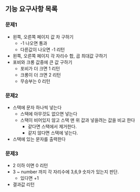 ## 기능 요구사항 목록

### 문제1
- 왼쪽, 오른쪽 페이지 값 차 구하기
  - -1 나오면 통과
  - 다른값이 나오면 -1 리턴
- 왼쪽, 오른쪽 페이지 각 자리수 합, 곱 최대값 구하기
- 포비와 크롱 값중에 큰 값 구하기
  - 포비가 더 크면 1 리턴
  - 크롱이 더 크면 2 리턴
  - 무승부는 0 리턴

### 문제2
- 스택에 문자 하나씩 넣는다
  - 스택에 아무것도 없으면 넣는다
  - 스택이 비어있지 않고 스택 맨 위 값과 넣을려는 값을 비교 한다
    - 같다면 스택에서 제거한다.
    - 같지 않다면 스택에 넣는다.
- 스택에 있는 문자를 출력한다

### 문제3
- 2 이하 이면 0 리턴
- 3 ~ number 까지 각 자리수에 3,6,9 숫자가 있는지 판단.
  - 있다면 +1
- 결과값 리턴